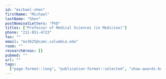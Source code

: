 ```yaml
---
id: "michael-shen"
firstName: "Michael"
lastName: "Shen"
postNominalLetters: "PhD"
titles: ["Professor of Medical Sciences (in Medicine)"]
phone: "212-851-4723"
fax: ""
email: "ms3625@cumc.columbia.edu"
room: ""
researchAreas: []
pubmed: ""
url: ""
tags:
  ["page-format::long", "publication-format::selected", "show-awards-honors"]
---
```

